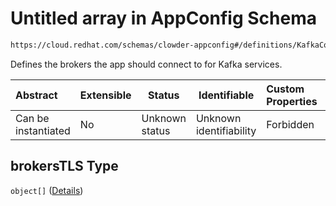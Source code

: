 # Untitled array in AppConfig Schema

```txt
https://cloud.redhat.com/schemas/clowder-appconfig#/definitions/KafkaConfig/properties/brokersTLS
```

Defines the brokers the app should connect to for Kafka services.


| Abstract            | Extensible | Status         | Identifiable            | Custom Properties | Additional Properties | Access Restrictions | Defined In                                                    |
| :------------------ | ---------- | -------------- | ----------------------- | :---------------- | --------------------- | ------------------- | ------------------------------------------------------------- |
| Can be instantiated | No         | Unknown status | Unknown identifiability | Forbidden         | Allowed               | none                | [schema.json\*](../../out/schema.json "open original schema") |

## brokersTLS Type

`object[]` ([Details](schema-definitions-brokerconfig.md))
